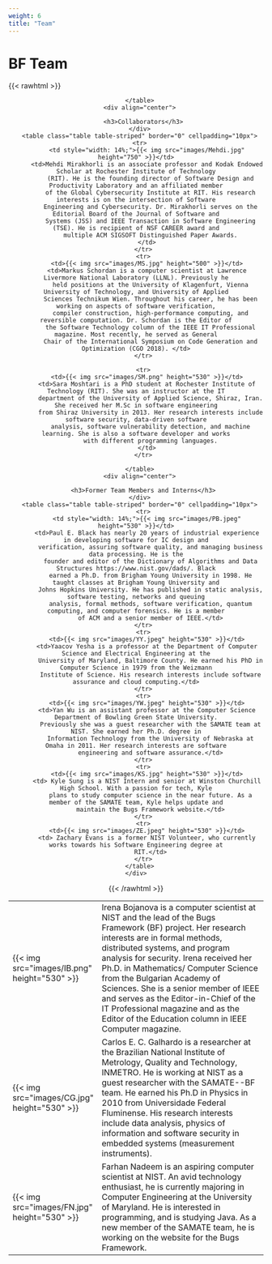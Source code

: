 ```yaml
---
weight: 6
title: "Team"
---
```

# BF Team
{{< rawhtml >}}
<div class="" align="center">
      <table class="table table-striped" border="0" cellpadding="10px">
        <tr>
          <td style="width: 14%;">{{< img src="images/IB.png" height="530" >}}
</td>
          <td>Irena Bojanova is a computer scientist at NIST and the lead of the Bugs Framework (BF) project. Her
            research interests are in formal methods, distributed systems, and program analysis for security. Irena
            received her Ph.D. in Mathematics/ Computer Science from the Bulgarian Academy of Sciences. She is a senior
            member of IEEE and serves as the Editor-in-Chief of the IT Professional magazine and as the Editor of the
            Education column in IEEE Computer magazine. </td>
        </tr>
        <tr>
          <td>{{< img src="images/CG.jpg" height="530" >}}</td>
          <td>Carlos E. C. Galhardo is a researcher at the Brazilian National Institute of Metrology, Quality and
            Technology, INMETRO. He is working at NIST as a guest researcher with the SAMATE--BF team. He earned his
            Ph.D in Physics in 2010 from Universidade Federal Fluminense. His research interests include data analysis,
            physics of information and software security in embedded systems (measurement instruments).</td>
        </tr>
        <tr>
          <td>{{< img src="images/FN.jpg" height="530" >}}</td>
          <td> Farhan Nadeem is an aspiring computer scientist at NIST. An avid technology enthusiast, he is currently
            majoring in Computer Engineering at the University of Maryland. He is interested in programming, and is
            studying Java. As a new member of the SAMATE team, he is working on the website for the Bugs Framework.</td>
        </tr>

      </table>
      <div align="center">

        <h3>Collaborators</h3>
      </div>
      <table class="table table-striped" border="0" cellpadding="10px">
      <tr>
          <td style="width: 14%;">{{< img src="images/Mehdi.jpg" height="750" >}}</td>
          <td>Mehdi Mirakhorli is an associate professor and Kodak Endowed Scholar at Rochester Institute of Technology
            (RIT). He is the founding director of Software Design and Productivity Laboratory and an affiliated member
            of the Global Cybersecurity Institute at RIT. His research interests is on the intersection of Software
            Engineering and Cybersecurity. Dr. Mirakhorli serves on the Editorial Board of the Journal of Software and
            Systems (JSS) and IEEE Transaction in Software Engineering (TSE). He is recipient of NSF CAREER award and
            multiple ACM SIGSOFT Distinguished Paper Awards.
          </td>
        </tr>
        <tr>
          <td>{{< img src="images/MS.jpg" height="500" >}}</td>
          <td>Markus Schordan is a computer scientist at Lawrence Livermore National Laboratory (LLNL). Previously he
            held positions at the University of Klagenfurt, Vienna University of Technology, and University of Applied
            Sciences Technikum Wien. Throughout his career, he has been working on aspects of software verification,
            compiler construction, high-performance computing, and reversible computation. Dr. Schordan is the Editor of
            the Software Technology column of the IEEE IT Professional magazine. Most recently, he served as General
            Chair of the International Symposium on Code Generation and Optimization (CGO 2018). </td>
        </tr>
        
        <tr>
          <td>{{< img src="images/SM.png" height="530" >}}</td>
          <td>Sara Moshtari is a PhD student at Rochester Institute of Technology (RIT). She was an instructor at the IT
            department of the University of Applied Science, Shiraz, Iran. She received her M.Sc in software engineering
            from Shiraz University in 2013. Her research interests include software security, data-driven software
            analysis, software vulnerability detection, and machine learning. She is also a software developer and works
            with different programming languages.
          </td>
        </tr>

      </table>
      <div align="center">

        <h3>Former Team Members and Interns</h3>
      </div>
      <table class="table table-striped" border="0" cellpadding="10px">
        <tr>
          <td style="width: 14%;">{{< img src="images/PB.jpeg" height="530" >}}</td>
          <td>Paul E. Black has nearly 20 years of industrial experience in developing software for IC design and
            verification, assuring software quality, and managing business data processing. He is the
            founder and editor of the Dictionary of Algorithms and Data Structures https://www.nist.gov/dads/. Black
            earned a Ph.D. from Brigham Young University in 1998. He taught classes at Brigham Young University and
            Johns Hopkins University. He has published in static analysis, software testing, networks and queuing
            analysis, formal methods, software verification, quantum computing, and computer forensics. He is a member
            of ACM and a senior member of IEEE.</td>
        </tr>
        <tr>
          <td>{{< img src="images/YY.jpeg" height="530" >}}</td>
          <td>Yaacov Yesha is a professor at the Department of Computer Science and Electrical Engineering at the
            University of Maryland, Baltimore County. He earned his PhD in Computer Science in 1979 from the Weizmann
            Institute of Science. His research interests include software assurance and cloud computing.</td>
        </tr>
        <tr>
          <td>{{< img src="images/YW.jpeg" height="530" >}}</td>
          <td>Yan Wu is an assistant professor at the Computer Science Department of Bowling Green State University.
            Previously she was a guest researcher with the SAMATE team at NIST. She earned her Ph.D. degree in
            Information Technology from the University of Nebraska at Omaha in 2011. Her research interests are software
            engineering and software assurance.</td>
        </tr>
        <tr>
          <td>{{< img src="images/KS.jpg" height="530" >}}</td>
          <td> Kyle Sung is a NIST Intern and senior at Winston Churchill High School. With a passion for tech, Kyle
            plans to study computer science in the near future. As a member of the SAMATE team, Kyle helps update and
            maintain the Bugs Framework website.</td>
        </tr>
        <tr>
          <td>{{< img src="images/ZE.jpeg" height="530" >}}</td>
          <td> Zachary Evans is a former NIST Volunteer, who currently works towards his Software Engineering degree at
            RIT.</td>
        </tr>
      </table>
    </div>

{{< /rawhtml >}}
